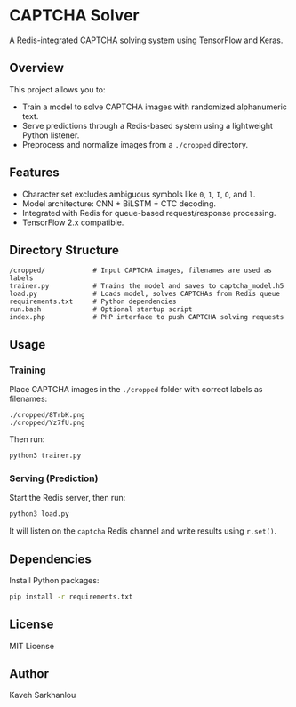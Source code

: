 # CAPTCHA Solver

A Redis-integrated CAPTCHA solving system using TensorFlow and Keras.

## Overview

This project allows you to:
- Train a model to solve CAPTCHA images with randomized alphanumeric text.
- Serve predictions through a Redis-based system using a lightweight Python listener.
- Preprocess and normalize images from a `./cropped` directory.

## Features

- Character set excludes ambiguous symbols like `0`, `1`, `I`, `O`, and `l`.
- Model architecture: CNN + BiLSTM + CTC decoding.
- Integrated with Redis for queue-based request/response processing.
- TensorFlow 2.x compatible.

## Directory Structure

```
/cropped/            # Input CAPTCHA images, filenames are used as labels
trainer.py           # Trains the model and saves to captcha_model.h5
load.py              # Loads model, solves CAPTCHAs from Redis queue
requirements.txt     # Python dependencies
run.bash             # Optional startup script
index.php            # PHP interface to push CAPTCHA solving requests
```

## Usage

### Training

Place CAPTCHA images in the `./cropped` folder with correct labels as filenames:

```
./cropped/8TrbK.png
./cropped/Yz7fU.png
```

Then run:

```bash
python3 trainer.py
```

### Serving (Prediction)

Start the Redis server, then run:

```bash
python3 load.py
```

It will listen on the `captcha` Redis channel and write results using `r.set()`.

## Dependencies

Install Python packages:

```bash
pip install -r requirements.txt
```

## License

MIT License

## Author

Kaveh Sarkhanlou
